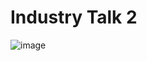 # Industry Talk 2

![image](https://github.com/user-attachments/assets/d02cd85a-dc75-4ae6-9169-333fec3ceca0)

